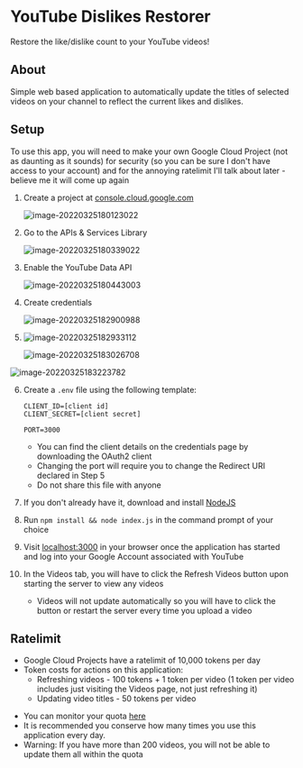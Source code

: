 # YouTube Dislikes Restorer
 Restore the like/dislike count to your YouTube videos! 



## About

Simple web based application to automatically update the titles of selected videos on your channel to reflect the current likes and dislikes.



## Setup

To use this app, you will need to make your own Google Cloud Project (not as daunting as it sounds) for security (so you can be sure I don't have access to your account) and for the annoying ratelimit I'll talk about later - believe me it will come up again

1. Create a project at [console.cloud.google.com](https://console.cloud.google.com/) 

   ![image-20220325180123022](C:\Users\user\Documents\GitHub\ytDislikesRestorer\docs\setup-1.png)

2. Go to the APIs & Services Library

   ![image-20220325180339022](C:\Users\user\Documents\GitHub\ytDislikesRestorer\docs\setup-2.png)

3. Enable the YouTube Data API

   ![image-20220325180443003](C:\Users\user\Documents\GitHub\ytDislikesRestorer\docs\setup-3.png)

4. Create credentials

   ![image-20220325182900988](C:\Users\user\Documents\GitHub\ytDislikesRestorer\docs\setup-4.png)

5. ![image-20220325182933112](C:\Users\user\Documents\GitHub\ytDislikesRestorer\docs\setup-5-1.png)

   ![image-20220325183026708](C:\Users\user\Documents\GitHub\ytDislikesRestorer\docs\setup-5-2.png)

![image-20220325183223782](C:\Users\user\Documents\GitHub\ytDislikesRestorer\docs\setup-5-3.png)

6. Create a `.env` file using the following template:

   ```
   CLIENT_ID=[client id]
   CLIENT_SECRET=[client secret]
   
   PORT=3000
   ```

   - You can find the client details on the credentials page by downloading the OAuth2 client
   - Changing the port will require you to change the Redirect URI declared in Step 5
   - Do not share this file with anyone

7. If you don't already have it, download and install [NodeJS](https://nodejs.dev)

8. Run `npm install && node index.js` in the command prompt of your choice

9. Visit [localhost:3000](http://localhost:3000) in your browser once the application has started and log into your Google Account associated with YouTube

10. In the Videos tab, you will have to click the Refresh Videos button upon starting the server to view any videos

    - Videos will not update automatically so you will have to click the button or restart the server every time you upload a video



## Ratelimit

- Google Cloud Projects have a ratelimit of 10,000 tokens per day
- Token costs for actions on this application:
  - Refreshing videos - 100 tokens + 1 token per video (1 token per video includes just visiting the Videos page, not just refreshing it)
  - Updating video titles - 50 tokens per video

* You can monitor your quota [here](https://console.cloud.google.com/iam-admin/quotas)
* It is recommended you conserve how many times you use this application every day.
* Warning: If you have more than 200 videos, you will not be able to update them all within the quota
